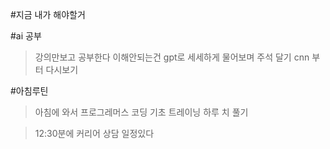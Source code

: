#지금 내가 해야할거

#ai 공부
> 강의만보고 공부한다 
이해안되는건 gpt로 세세하게 물어보며 주석 달기
> cnn 부터 다시보기


#아침루틴
>아침에 와서 프로그레머스 코딩 기초 트레이닝 하루 치 풀기
>


>12:30분에 커리어 상담 일정있다
>